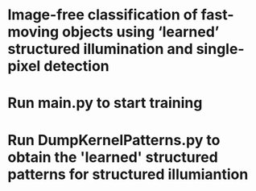 # Image-free classification of fast-moving objects using ‘learned’ structured illumination and single-pixel detection
# Run main.py to start training
# Run DumpKernelPatterns.py to obtain the 'learned' structured patterns for structured illumiantion
